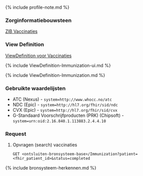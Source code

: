 {% include profile-note.md %}

### Zorginformatiebouwsteen

[ZIB Vaccinaties](https://zibs.nl/wiki/Vaccinatie-v3.1(2017NL))

### View Definition

[ViewDefinition voor Vaccinaties](ViewDefinition-Immunization.json)

{% include ViewDefinition-Immunization-ui.md %}

{% include ViewDefinition-Immunization.md %}

### Gebruikte waardelijsten

* ATC (Nexus) - `system=http://www.whocc.no/atc`
* NDC (Epic) - `system=http://hl7.org/fhir/sid/ndc`
* CVX (Epic) - `system=http://hl7.org/fhir/sid/cvx`
* G-Standaard Voorschrijfproducten (PRK) (Chipsoft) - `system=urn:oid:2.16.840.1.113883.2.4.4.10`

### Request

1. Opvragen (search) vaccinaties

    `GET <ontsluiten-bronsysteem-base>/Immunization?patient=<fhir_patient_id>&status=completed`

{% include bronsysteem-herkennen.md %}